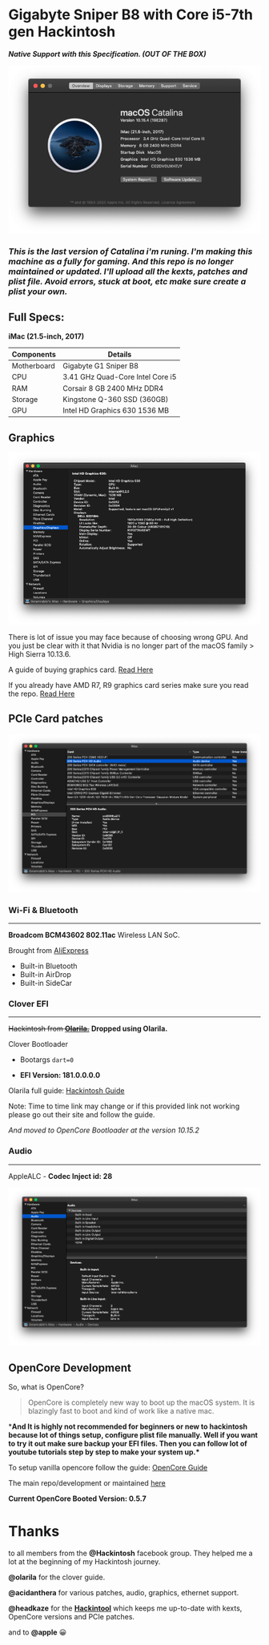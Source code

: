 # Gigabyte Sniper B8 with Core i5-7th gen Hackintosh

***Native Support with this Specification.​ (OUT OF THE BOX)***

<img src="img/catalina10.15.4.png" alt="catalina 10.15.4"  />

### _This is the last version of Catalina i'm runing. I'm making this machine as a fully for gaming. And this repo is no longer maintained or updated. I'll upload all the kexts, patches and plist file. Avoid errors, stuck at boot, etc make sure create a plist your own._



## Full Specs:

**iMac (21.5-inch, 2017)**

| Components  | Details                          |
| ----------- | -------------------------------- |
| Motherboard | Gigabyte G1 Sniper B8            |
| CPU         | 3.41 GHz Quad-Core Intel Core i5 |
| RAM         | Corsair 8 GB 2400 MHz DDR4       |
| Storage     | Kingstone Q-360 SSD (360GB)      |
| GPU         | Intel HD Graphics 630 1536 MB    |



## Graphics

<img src="img/internal-graphics.png" alt="intel-hd-630"  />

There is lot of issue you may face because of choosing wrong GPU. And you just be clear with it that Nvidia is no longer part of the macOS family > High Sierra 10.13.6. 

A guide of buying graphics card. [Read Here](https://khronokernel-3.gitbook.io/gpu-buyers-guide/)



If you already have AMD R7, R9 graphics card series make sure you read the repo. [Read Here](https://github.com/golamrabbiazad/amd-r7_r9-qe-ci)

## PCIe Card patches

<img src="img/pcie.png" alt="pcie-cards"  />

### Wi-Fi & Bluetooth

------

**Broadcom BCM43602 802.11ac** Wireless LAN SoC.

Brought from [AliExpress](https://www.aliexpress.com/)

+ Built-in Bluetooth
+ Built-in AirDrop
+ Built-in SideCar



### Clover EFI

----

~~Hackintosh from **[Olarila.](https://olarila.com/)**~~ **Dropped using Olarila.** 

Clover Bootloader

- Bootargs `dart=0`

- **EFI Version: 181.0.0.0.0**

Olarila full guide: [Hackintosh Guide](https://www.olarila.com/topic/5794-hackintosh-guide-install-macos-with-olarila-image-step-by-step-install-and-post-install-windows-or-mac/)

Note: Time to time link may change or if this provided link not working please go out their site and follow the guide.



_And moved to OpenCore Bootloader at the version 10.15.2_

### Audio

---

AppleALC - **Codec Inject id: 28**

<img src="img/audio.png" alt="audio support"  />



## OpenCore Development

So, what is OpenCore?

> OpenCore is completely new way to boot up the macOS system. It is blazingly fast to boot and kind of work like a native mac.

***And It is highly not recommended for beginners or new to  hackintosh because lot of things setup, configure plist file manually.  Well if you want to try it out make sure backup your EFI files. Then you can follow lot of youtube tutorials step by step to make your system  up.\***

To setup vanilla opencore follow the guide: [OpenCore Guide](https://khronokernel-2.gitbook.io/opencore-vanilla-desktop-guide/)

The main repo/development or maintained [here](https://github.com/acidanthera/OpenCorePkg)

**Current OpenCore Booted Version: 0.5.7**

# Thanks

to all members from the **@Hackintosh** facebook group. They helped me a lot at the beginning of my Hackintosh journey.

**@olarila** for the clover guide.

**@acidanthera** for various patches, audio, graphics, ethernet support.

**@headkaze** for the **[Hackintool](https://www.github.com/headkaze/Hackintool)** which keeps me up-to-date with kexts, OpenCore versions and PCIe patches.

and to **@apple** 😀
